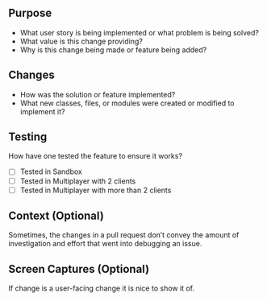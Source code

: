 ## Purpose
  - What user story is being implemented or what problem is being solved?
  - What value is this change providing?
  - Why is this change being made or feature being added?

## Changes
 - How was the solution or feature implemented?
 - What new classes, files, or modules were created or modified to implement it?

## Testing
How have one tested the feature to ensure it works?
- [ ] Tested in Sandbox
- [ ] Tested in Multiplayer with 2 clients
- [ ] Tested in Multiplayer with more than 2 clients

## Context (Optional)
Sometimes, the changes in a pull request don’t convey the amount of investigation and effort that went into debugging an issue.

## Screen Captures (Optional)
If change is a user-facing change it is nice to show it of.

